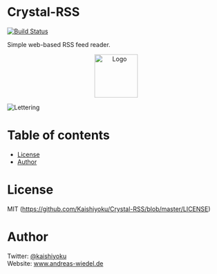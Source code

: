# Crystal-RSS

[![Build Status](https://travis-ci.org/Kaishiyoku/Crystal-RSS.svg?branch=master)](https://travis-ci.org/Kaishiyoku/Crystal-RSS)

Simple web-based RSS feed reader.

<p align="center">
 <img src="https://main.andreas-wiedel.de/myfiles/other/crystal-rss/Crystal_RSS_Logo.svg" alt="Logo" width="100px"/>
</p>

![Lettering](https://main.andreas-wiedel.de/myfiles/other/crystal-rss/Crystal_RSS_Lettering.svg)

Table of contents
=================
  * [License](#license)
  * [Author](#author)
  
License
=======
MIT (https://github.com/Kaishiyoku/Crystal-RSS/blob/master/LICENSE)


Author
======
Twitter: [@kaishiyoku](https://twitter.com/kaishiyoku)  
Website: www.andreas-wiedel.de
